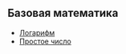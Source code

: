 ## Базовая математика

  - [Логарифм](Логарифм "wikilink")
  - [Простое число](Простое_число "wikilink")